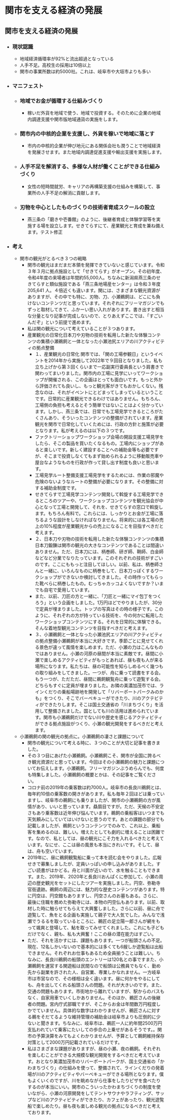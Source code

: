 # 関市を支える経済の発展
## 関市を支える経済の発展

- ### 現状認識
    - 地域経済循環率が92%と流出超過となっている
    - 人手不足。高校生の採用は10倍以上
    - 関市の事業所数は約5000社。これは、岐阜市や大垣市よりも多い
- ### マニフェスト
    - ### 地域でお金が循環する仕組みづくり
        - 稼いだ外貨を地域で使う、地域で投資する。そのために企業の地域内調達支援や関市版地域通貨の実施をします。
    - ### 関市内の中核的企業を支援し、外貨を稼いで地域に落とす
        - 市内の中核的企業が伸び地元にある関係会社も潤うことで地域経済を発展させます。また地域内調達促進支援や輸出支援を実施します。
    - ### 人手不足を解消する、多様な人材が働くことができる仕組みづくり
        - 女性の短時間就労、キャリアの再構築支援の仕組みを構築して、事業所の人手不足の解消に貢献します。
    - ### 刃物を中心としたものづくりの技術者育成スクールの設立
        - 燕三条の「磨きや壱番館」のように、後継者育成と体験学習等を実施する場を設立します。せきてらすにて、産業観光と育成を兼ね備えます。テスト修正
- ### 考え
    - 関市の観光がとるべき３つの戦略
        - 関市の観光はまだまだ本領を発揮できていないと感じています。令和３年３月に拠点施設として「せきてらす」がオープン。その初年度、令和4年度の来場者は年間約55,000人。ちなみに新潟県燕三条のせきてらすと類似施設である「燕三条地場産センター」は令和３年度205,641 人。４倍近くも違います。関には、さまざまな観光資源がありますが、その中でも特に、刃物、刀、小瀬鵜飼は、どこにも負けないコンテンツだと思っています。それぞれにフリーマガジンでもずっと取材してきて、ふかーい思い入れがあります。書き出すと相当な分量となり記事が完成しないので、とりあえずここでは、「すごいんだぞ」という前提で進めます。
        - 私は関の観光について考えていることが３つあります。
        - 産業観光の日常化日本刀や刃物の技術を転用した新たな体験コンテンツの集積小瀬鵜飼と一体となった小瀬池尻エリアの川アクティビティの拠点整備
            - １、産業観光の日常化
            関市では、「関の工場参観日」というイベントを2014年から実施して2022年で９回目となりました。私も立ち上げから第３回くらいまで一応副実行委員長という肩書きで関わってまいりました。関市内の工場に見学にいってワークショップが開催される、この企画はとっても面白いです。もっと外から評価されても良いし、もっと観光客がきてもおかしくない。残念なのは、それがイベントにとどまってしまっているということです。日常的に産業観光できるわけではありません。もちろん、工場側の負担も考えるとそう簡単ではないことはよく分かっています。しかし、燕三条では、日常でも工場見学できるところがたくさんあり、そういったコンテンツの整備がされています。産業観光を関市で日常化していくためには、行政の方針と施策が必要となります。私が考えるのは以下の３つです。
            - ファクトリーショップワークショップ会場の開設支援工場見学をしたら、そこの製品を買いたくなるもの。工場内にショップがあると楽しいです。新しく建設することへの補助金等も必要ですが、そこまで投資しなくてもまず始められるように移動販売車や屋台なようなものを行政が作って貸し出す制度も良いと思います。
            - 工場見学ルート整備支援工場見学をするためには、作業の邪魔や危険のないようなルートの整備が必要になります。その整備に対する補助金制度です。
            - せきてらすで工場見学コンテンツ開発して斡旋する工場見学できるところのツアーや、ワークショップコンテンツを観光協会が中心となって工場と開発して、それを、せきてらすの窓口で斡旋します。もちろん有料で。これらには、しっかりとお金が工場に落ちるような設計をしなければなりません。将来的には各工場の売上の10%程度が産業観光からの売上になることを目指すべきだと考えます。
            - ２、日本刀や刃物の技術を転用した新たな体験コンテンツの集積日本刀鍛錬は関市の観光の大きなコンテンツであることは間違いありません。ただ、日本刀には、柄巻師、研ぎ師、鞘師、白金師などなど分業でなりたっています。このそれぞれの技術がすごいのです。ここにももっと注目してほしい。以前、私は、柄巻師さんと一緒に、いろんなものに柄巻をして、日本刀っぽくするワークショップができないか検討してきました。その時作ってもらった靴べらに柄巻したもの。むっちゃカッコよくないですか？いまでも自宅で愛用しています。
            - また、以前、刀匠の方と一緒に、「刀匠と一緒にマイ包丁をつくろう」という企画をしました。1万円ほどでやりましたが、30分で定員が埋まりました。トップの写真はその時の様子です。このように、それぞれの方が持っている技術を、今の何かに転用したワークショップコンテンツにする。それを日常的に体験できる。そんな着地型観光コンテンツを目指すべきだと考えます。
            - ３、小瀬鵜飼と一体となった小瀬池尻エリアの川アクティビティの拠点整備小瀬鵜飼が本当に大好きです。季節ごとに見せてくれる景色が違って風情を楽しめます。ただ、小瀬の力はこんなものではありません。小瀬の河原の昼間が本当に素敵です。昼間に小瀬で楽しめるアクティビティがもっとあれば、昼も夜も人が来る場所になります。私たちは、昼の可能性を知らしめるべく幾つもの取り組みをしてきました。一つが、舟に乗って読書をする会。もう一つが、ただただ、昼間に鵜飼観覧舟に乗って遊覧する会。どちらもすぐに定員が埋まりました。お隣の美濃加茂市では、ラインくだりの乗船場跡地を開発して「リバーポートパークみのかも」をつくり、そこでバーベキューができたり、川のアクテビティができたりします。そこは国土交通省の「川まちづくり」を活用して整備されました。国としても川の活用は進められています。関市も小瀬鵜飼だけでない川や歴史を感じるアクティビティができる拠点施設がつくり、小瀬の観光開発をするべきだと考えます。
    - 小瀬鵜飼の関の観光の拠点に。小瀬鵜飼の凄さと課題について
        - 関市の観光について考える時に、３つのことが大切と記事を書きました。
        - その３つ目にあげた小瀬鵜飼。小瀬鵜飼こそ、関市が全国に誇るべき観光資源だと思っています。今回はその小瀬鵜飼の魅力と課題についてお伝えします。小瀬鵜飼。フリーマガジンぶうめらんでも、何度も特集しました。小瀬鵜飼の概要とかは、その記事をご覧ください。
        - コロナ前の2019年の乗客数は約7000人。岐阜市の長良川鵜飼とは、毎年約10倍の乗客数の開きがあります。私も毎年２回ほどは乗っていますし、岐阜市の鵜飼にも乗りましたが、関市の小瀬鵜飼の方が風情があり、いいと思っています。贔屓目ですが。ただ、天候の不安定さもあり乗客数は近年伸び悩んでいます。鵜飼の乗船客はいつまでも天気頼みにしていてはいけないと思うのです。あとの課題の部分でも記載しましたが、鵜飼というコンテンツでのみで、これ以上、乗船客を集めるのは、難しい。増えたとしても劇的に増えることは困難です。なので、私としては、昼の観光にこそ力を入れるべきたと考えています。なにせ、ここは昼の風景も本当にきれいです。そして、昼は、舟も空いています。
        - 2019年に、昼に鵜飼観覧船に乗って本を読む会をやりました。広報せきで募集しましたが、定員いっぱいの申し込みがありました。すごい読書がはかどる。舟と川面が近いので、水を触ることもできます。また、2019年、2020年と長良川おんぱくに参加して、小瀬の周辺の歴史観光をセットにしたツアーを実施しました。円空、弥勒寺官衙遺跡。鵜飼の周辺には、魅力的な歴史コンテンツがあります。特に円空は、円空館もありますし、円空さんのお墓もある。さらに、最後に住職を務めた弥勒寺には、本物の円空仏もあります。以前、取材した時に触らせてもらえて大興奮しました。さらに以前、昼に舟で遊覧して、魚をとる企画も実施して親子で大人気でした。みんなで浅瀬でうるるを取っているところに、鵜匠の足立陽一郎さんが網をもって颯爽と登場して、鮎を取ってみせてくれました。これにも子どもだけでなく、親も、私も大興奮！ここの昼の潜在能力はすごい。
        - ただ、それを活かすには、課題もあります。一つが船頭さんの不足。現在、12名しかいないので基本的には多くても6艘しか遊覧船は出船できません。それぞれお仕事もあるため全員揃うことは難しい。ちなみに、長良川鵜飼の船頭のエントリーは120名との事ですまた、小瀬鵜飼を運営する関遊船は民間なので船頭は公務員でもなく、勤め先から副業を許された人、自営業、専業しかなれません。一方岐阜市は市営なので、その様相は全く違います。昼に何かをやるにしても、舟を出してくれる船頭さんの問題。それが大きいのです。また、交通の問題もあります。市街地から離れていますが、駅からのバスもなく、自家用車でいくしかありません。そのほか、鵜匠さんの後継者の問題。宮内庁式部職ですが、そこからお金は年間数万円程度しかでていません。具体的な数字はわかりませんが、鵜匠さんに対する鵜をそだてるような維持管理の補助金は岐阜市よりも圧倒的に少ないと聞きます。ちなみに、岐阜市は、鵜匠一人に約年間2500万円支払われていて乗客にたいしての歩合の上乗せがあるそうです。。関市の予算決算をみてもよくわかりませんが、予算として鵜飼維持保存対策として2000万円記載されているだけです。
        - 私はさまざまな課題がありますが、昼の小瀬、夜の鵜飼。それぞれを楽しむことができる大規模な観光開発をするべきだと考えています。おとなり美濃加茂市のリバーポートパークが、国土交通省の「かわまちづくり」の仕組みを使って、整備されて、ラインくだりの発着場が川のアクティビティやバーベキューができる場所となります。僕もよくいくのですが、川を眺めながら仕事をしたりピザを食べたりするのが本当にいい。関市のこういったかわまちづくりの制度を使いながら、小瀬の河原開発をしてテントサウナやラフティング、サップなど川のアクティビティができたり、カフェがあったり、観光遊覧船で楽しめたり。昼も夜も楽しめる観光の拠点になるべきだと考えております。
